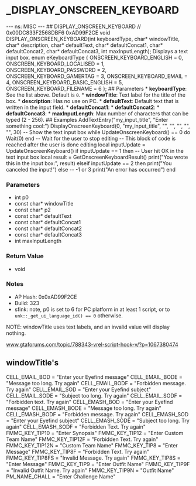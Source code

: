 # _DISPLAY_ONSCREEN_KEYBOARD

--- ns: MISC --- ## DISPLAY_ONSCREEN_KEYBOARD  // 0x00DC833F2568DBF6 0xAD99F2CE void DISPLAY_ONSCREEN_KEYBOARD(int keyboardType, char* windowTitle, char* description, char* defaultText, char* defaultConcat1, char* defaultConcat2, char* defaultConcat3, int maxInputLength);  Displays a text input box.  enum eKeyboardType { ONSCREEN_KEYBOARD_ENGLISH = 0, ONSCREEN_KEYBOARD_LOCALISED = 1, ONSCREEN_KEYBOARD_PASSWORD = 2, ONSCREEN_KEYBOARD_GAMERTAG = 3, ONSCREEN_KEYBOARD_EMAIL = 4, ONSCREEN_KEYBOARD_BASIC_ENGLISH = 5, ONSCREEN_KEYBOARD_FILENAME = 6 };  ## Parameters * **keyboardType**: See the list above. Default is `0`. * **windowTitle**: Text label for the title of the box. * **description**: Has no use on PC. * **defaultText**: Default text that is written in the input field. * **defaultConcat1**: * **defaultConcat2**: * **defaultConcat3**: * **maxInputLength**: Max number of characters that can be typed (2 - 256).   ## Examples AddTextEntry("my_input_title", "Enter something cool:")  DisplayOnscreenKeyboard(0, "my_input_title", "", "", "", "", "", 30) -- Show the text input box  while UpdateOnscreenKeyboard() == 0 do Wait(0) end -- Wait for the user to stop editing  -- This block of code is reached after the user is done editing  local inputUpdate = UpdateOnscreenKeyboard()  if inputUpdate == 1 then -- User hit OK in the text input box local result = GetOnscreenKeyboardResult() print("You wrote this in the input box:", result) elseif inputUpdate == 2 then print("You canceled the input!") else -- -1 or 3 print("An error has occurred") end

### Parameters
* int p0
* const char* windowTitle
* const char* p2
* const char* defaultText
* const char* defaultConcat1
* const char* defaultConcat2
* const char* defaultConcat3
* int maxInputLength

### Return Value
* void

### Notes
* AP Hash: 0x0xAD99F2CE
* Build: 323
* sfink: note, p0 is set to 6 for PC platform in at least 1 script, or to `unk::_get_ui_language_id() == 0` otherwise.

NOTE: windowTitle uses text labels, and an invalid value will display nothing.

www.gtaforums.com/topic/788343-vrel-script-hook-v/?p=1067380474

windowTitle's
-----------------
CELL_EMAIL_BOD  =   "Enter your Eyefind message"
CELL_EMAIL_BODE =   "Message too long. Try again"
CELL_EMAIL_BODF    =   "Forbidden message. Try again"
CELL_EMAIL_SOD    =   "Enter your Eyefind subject"
CELL_EMAIL_SODE =   "Subject too long. Try again"
CELL_EMAIL_SODF    =   "Forbidden text. Try again"
CELL_EMASH_BOD   =   "Enter your Eyefind message"
CELL_EMASH_BODE =   "Message too long. Try again"
CELL_EMASH_BODF    =   "Forbidden message. Try again"
CELL_EMASH_SOD    =   "Enter your Eyefind subject"
CELL_EMASH_SODE =   "Subject too long. Try again"
CELL_EMASH_SODF    =   "Forbidden Text. Try again"
FMMC_KEY_TIP10   =   "Enter Synopsis"
FMMC_KEY_TIP12  =   "Enter Custom Team Name"
FMMC_KEY_TIP12F =   "Forbidden Text. Try again"
FMMC_KEY_TIP12N  =   "Custom Team Name"
FMMC_KEY_TIP8 =   "Enter Message"
FMMC_KEY_TIP8F   =   "Forbidden Text. Try again"
FMMC_KEY_TIP8FS  =   "Invalid Message. Try again"
FMMC_KEY_TIP8S  =   "Enter Message"
FMMC_KEY_TIP9    =   "Enter Outfit Name"
FMMC_KEY_TIP9F   =   "Invalid Outfit Name. Try again"
FMMC_KEY_TIP9N  =   "Outfit Name"
PM_NAME_CHALL  =   "Enter Challenge Name"


